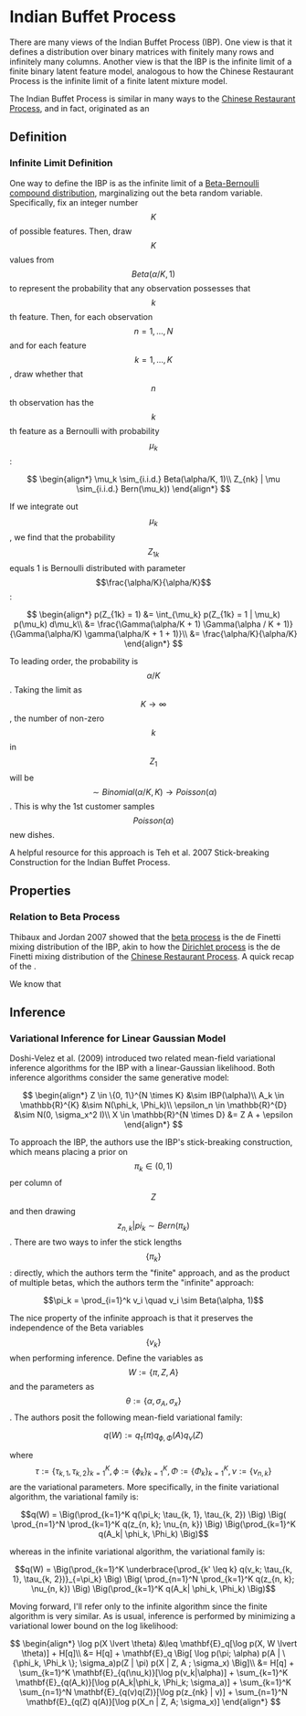 # Indian Buffet Process

There are many views of the Indian Buffet Process (IBP). One view
is that it defines a distribution over binary matrices with finitely
many rows and infinitely many columns. Another view is that the IBP is
the infinite limit of a finite binary latent feature model, analogous
to how the Chinese Restaurant Process is the infinite limit of
a finite latent mixture model.

The Indian Buffet Process is similar in many ways to the [Chinese 
Restaurant Process](chinese_restaurant_process.md), and in fact,
originated as an 

## Definition

### Infinite Limit Definition

One way to define the IBP is as the infinite limit of a [Beta-Bernoulli
compound distribution](../probability/beta_binomial_distribution.md), marginalizing out the 
beta random variable. Specifically, fix an integer number $$K$$ of possible features. Then,
draw $$K$$ values from $$Beta(\alpha / K, 1)$$ to represent the probability that any observation
possesses that $$k$$th feature. Then, for each observation $$n = 1, ..., N$$ and for each
feature $$k = 1, ..., K$$, draw whether that $$n$$th observation has the $$k$$th feature as 
a Bernoulli with probability $$\mu_k$$:

$$
\begin{align*}
\mu_k \sim_{i.i.d.} Beta(\alpha/K, 1)\\
Z_{nk} | \mu \sim_{i.i.d.} Bern(\mu_k))
\end{align*}
$$

If we integrate out $$\mu_k$$, we find that the probability $$Z_{1k}$$ equals 1 is Bernoulli
distributed with parameter $$\frac{\alpha/K}{\alpha/K}$$:

$$
\begin{align*}
p(Z_{1k} = 1) &= \int_{\mu_k} p(Z_{1k} = 1 | \mu_k) p(\mu_k) d\mu_k\\
&= \frac{\Gamma(\alpha/K + 1) \Gamma(\alpha / K + 1)}{\Gamma(\alpha/K) \gamma(\alpha/K + 1 + 1)}\\
&= \frac{\alpha/K}{\alpha/K}
\end{align*}
$$

To leading order, the probability is $$\alpha/K$$. Taking the limit as $$K \rightarrow \infty$$,
the number of non-zero $$k$$ in $$Z_{1}$$ will be $$ \sim Binomial(\alpha/K, K) 
\rightarrow Poisson(\alpha)$$. This is why the 1st customer samples $$Poisson(\alpha)$$ new dishes.

A helpful resource for this approach is Teh et al. 2007 Stick-breaking Construction for the 
Indian Buffet Process.

## Properties

### Relation to Beta Process

Thibaux and Jordan 2007 showed that the [beta process](beta_process.md) is the
de Finetti mixing distribution of the IBP, akin to how the [Dirichlet process](dirichlet_process.md)
is the de Finetti mixing distribution of the [Chinese Restaurant Process](chinese_restaurant_process.md).
A quick recap of the .

We know that 

## Inference

### Variational Inference for Linear Gaussian Model

Doshi-Velez et al. (2009) introduced two related mean-field variational inference algorithms
for the IBP with a linear-Gaussian likelihood. Both inference
algorithms consider the same generative model:

$$
\begin{align*}
Z \in \{0, 1\}^{N \times K} &\sim IBP(\alpha)\\ 
A_k \in \mathbb{R}^{K} &\sim N(\phi_k, \Phi_k)\\
\epsilon_n \in \mathbb{R}^{D} &\sim N(0, \sigma_x^2 I)\\ 
X \in \mathbb{R}^{N \times D} &= Z A + \epsilon
\end{align*}
$$

To approach the IBP, the authors use the IBP's stick-breaking construction, which
means placing a prior on $$\pi_k \in (0, 1)$$ per column of $$Z$$ and then drawing 
$$z_{n, k}| pi_k \sim Bern(\pi_k)$$. There are two ways to infer the stick lengths
$$\{\pi_k\}$$: directly, which the authors term the "finite" approach, and as the 
product of multiple betas, which the authors term the "infinite" approach:

$$\pi_k = \prod_{i=1}^k v_i \quad v_i \sim Beta(\alpha, 1)$$

The nice property of the infinite approach is that it preserves the independence of the
Beta variables $$\{v_k\}$$ when performing inference. Define the variables as $$ W := \{ \pi, Z, A\}$$
and the parameters as $$\theta := \{\alpha, \sigma_A, \sigma_x\}$$. The authors posit 
the following mean-field variational family:

$$q(W) := q_{\tau}(\pi) q_{\phi, \Phi}(A) q_{\nu}(Z)$$

where $$\tau := \{\tau_{k, 1}, \tau_{k, 2} \}_{k=1}^K, \phi := \{\phi_k\}_{k=1}^K,
\Phi := \{\Phi_k\}_{k=1}^K, \nu := \{\nu_{n, k} \}$$ are the variational parameters. More specifically,
in the finite variational algorithm, the variational family is:

$$q(W) = \Big(\prod_{k=1}^K q(\pi_k; \tau_{k, 1}, \tau_{k, 2}) \Big) \Big( \prod_{n=1}^N \prod_{k=1}^K
q(z_{n, k}; \nu_{n, k}) \Big) \Big(\prod_{k=1}^K q(A_k| \phi_k, \Phi_k) \Big)$$

whereas in the infinite variational algorithm, the variational family is:

$$q(W) = \Big(\prod_{k=1}^K \underbrace{\prod_{k' \leq k} q(v_k; \tau_{k, 1}, \tau_{k, 2})}_{=\pi_k} \Big)
\Big( \prod_{n=1}^N \prod_{k=1}^K q(z_{n, k}; \nu_{n, k}) \Big) \Big(\prod_{k=1}^K q(A_k| \phi_k, \Phi_k) \Big)$$

Moving forward, I'll refer only to the infinite algorithm since the finite algorithm is very similar.
As is usual, inference is performed by minimizing a variational lower bound on the log likelihood:

$$
\begin{align*}
\log p(X \lvert \theta) &\leq \mathbf{E}_q[\log p(X, W \lvert \theta)] + H[q]\\
&= H[q] + \mathbf{E}_q \Big[ \log p(\pi; \alpha) p(A | \{\phi_k, \Phi_k \}; \sigma_a)p(Z | \pi) p(X | Z, A ; \sigma_x) \Big]\\
&= H[q] + \sum_{k=1}^K \mathbf{E}_{q(\nu_k)}[\log p(v_k|\alpha)] + 
    \sum_{k=1}^K \mathbf{E}_{q(A_k)}[\log p(A_k|\phi_k, \Phi_k; \sigma_a)] +
    \sum_{k=1}^K \sum_{n=1}^N \mathbf{E}_{q(v)q(Z)}[\log p(z_{nk} | v)] +
    \sum_{n=1}^N \mathbf{E}_{q(Z) q(A)}[\log p(X_n | Z, A; \sigma_x)]
\end{align*}
$$

